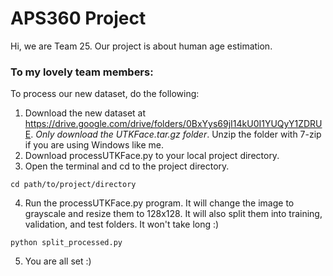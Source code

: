 # APS360 Project
Hi, we are Team 25. Our project is about human age estimation.
### To my lovely team members:
To process our new dataset, do the following:
1. Download the new dataset at https://drive.google.com/drive/folders/0BxYys69jI14kU0I1YUQyY1ZDRUE. *Only download the UTKFace.tar.gz folder*. Unzip the folder with 7-zip if you are using Windows like me.
2. Download processUTKFace.py to your local project directory.
3. Open the terminal and cd to the project directory.
```shell
cd path/to/project/directory
```
4. Run the processUTKFace.py program. It will change the image to grayscale and resize them to 128x128. It will also split them into training, validation, and test folders. It won't take long :)
```shell
python split_processed.py
```
5. You are all set :)

